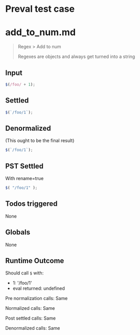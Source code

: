# Preval test case

# add_to_num.md

> Regex > Add to num
>
> Regexes are objects and always get turned into a string

## Input

`````js filename=intro
$(/foo/ + 1);
`````


## Settled


`````js filename=intro
$(`/foo/1`);
`````


## Denormalized
(This ought to be the final result)

`````js filename=intro
$(`/foo/1`);
`````


## PST Settled
With rename=true

`````js filename=intro
$( "/foo/1" );
`````


## Todos triggered


None


## Globals


None


## Runtime Outcome


Should call `$` with:
 - 1: '/foo/1'
 - eval returned: undefined

Pre normalization calls: Same

Normalized calls: Same

Post settled calls: Same

Denormalized calls: Same
